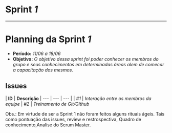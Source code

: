<!---
O layout da documentação das sprints foi feito se baseando nos documentos produzidos
pela equipe do software Acácia, estando disponíveis em: 
<https://github.com/fga-eps-mds/2019.2-Acacia/tree/develop/docs/sprints>.
Tal layout é apenas um exemplo e pode vir a ser alterado a qualquer momento!
-->
# Sprint _1_
---

# Planning da Sprint _1_

- **Período:** _11/06 a 18/06_
- **Objetivo:** _O objetivo dessa sprint foi poder conhecer os membros do grupo e seus conhecimentos em determinadas áreas alem de comecar a capacitação dos mesmos._

## Issues

| **ID** | **Descrição** 
| --- | --- | --- | 
| _#1_ | _Interação entre os membros da equipe_ 
| _#2_ | _Treinamento de Git/Github_ 

Obs.: Em virtude de ser a Sprint 1 não foram feitos alguns rituais ágeis. Tais como pontuação das issues, review e restrospectiva, Quadro de conhecimento,Analise do Scrum Master.
